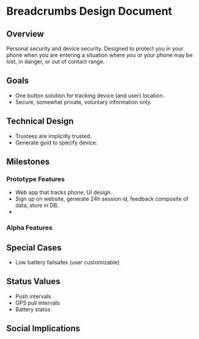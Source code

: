 # Breadcrumbs Design Document

## Overview
Personal security and device security. Designed to protect you in your phone when you
are entering a situation where you or your phone may be lost, in danger, or out of contact
range.

## Goals
  - One button solution for tracking device (and user) location.
  - Secure, somewhat private, voluntary information only.

## Technical Design
  - Trustees are implicitly trusted.
  - Generate guid to specify device.

## Milestones

### Prototype Features
  - Web app that tracks phone, UI design.
  - Sign up on website, generate 24h session id, feedback composite of data, store in DB.
  - 


### Alpha Features


## Special Cases
  - Low battery failsafes (user customizable)

## Status Values
  - Push intervals
  - GPS pull intervals
  - Battery status

## Social Implications
